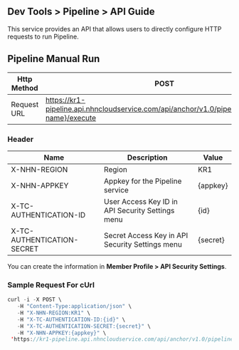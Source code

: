 ## Dev Tools > Pipeline > API Guide

This service provides an API that allows users to directly configure HTTP requests to run Pipeline.

## Pipeline Manual Run

| Http Method | POST |
| ----------- | ---- |
| Request URL | https://kr1-pipeline.api.nhncloudservice.com/api/anchor/v1.0/pipelines/{pipeline-name}/execute |

### Header
| Name | Description | Value |
| ---- | ----------- | ----- |
| X-NHN-REGION | Region | KR1 |
| X-NHN-APPKEY | Appkey for the Pipeline service | {appkey} |
| X-TC-AUTHENTICATION-ID | User Access Key ID in API Security Settings menu | {id} |
| X-TC-AUTHENTICATION-SECRET | Secret Access Key in API Security Settings menu | {secret} |

You can create the information in **Member Profile > API Security Settings**.

### Sample Request For cUrl

``` java
curl -i -X POST \
   -H "Content-Type:application/json" \
   -H "X-NHN-REGION:KR1" \
   -H "X-TC-AUTHENTICATION-ID:{id}" \
   -H "X-TC-AUTHENTICATION-SECRET:{secret}" \
   -H "X-NHN-APPKEY:{appkey}" \
 'https://kr1-pipeline.api.nhncloudservice.com/api/anchor/v1.0/pipelines/{pipeline-name}/execute'
```